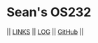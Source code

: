 # Sean's OS232

|| [LINKS](https://tomorinow.github.io/os232/LINKS/) || [LOG](TXT/mylog.txt) || [GitHub](https://github.com/TomoriNow/os232/) ||
